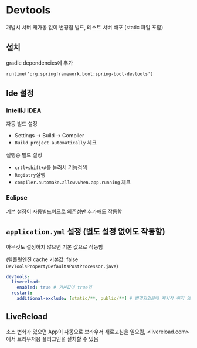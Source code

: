 # Devtools

개발시 서버 재가동 없이 변경점 빌드, 테스트 서버 배포 (static 파일 포함)

## 설치

gradle dependencies에 추가

`runtime('org.springframework.boot:spring-boot-devtools')`

## Ide 설정

### IntelliJ IDEA

자동 빌드 설정

- Settings -> Build -> Compiler
- `Build project automatically` 체크

실행중 빌드 설정

- `crtl+shift+A`를 눌러서 기능검색
- `Registry`실행
- `compiler.automake.allow.when.app.running` 체크

### Eclipse

기본 설정이 자동빌드이므로 의존성만 추가해도 작동함

## `application.yml` 설정 (별도 설정 없이도 작동함)

아무것도 설정하지 않으면 기본 값으로 작동함

(템플릿엔진 cache 기본값: false `DevToolsPropertyDefaultsPostProcessor.java`)

```yml
devtools:
  livereload:
    enabled: true # 기본값이 true임
  restart:
    additional-exclude: [static/**, public/**] # 변경되었을때 재시작 하지 않을 파일경로 추가 (static 파일은 기본값에 등록되어 있음)
```

## LiveReload

소스 변화가 있으면 App이 자동으로 브라우저 새로고침을 일으킴, <livereload.com>에서 브라우저용 플러그인을 설치할 수 있음
